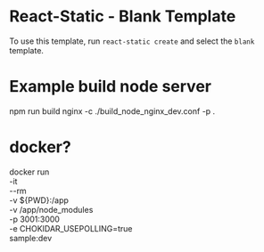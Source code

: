 # React-Static - Blank Template

To use this template, run `react-static create` and select the `blank` template.



# Example build node server

npm run build
nginx  -c ./build_node_nginx_dev.conf -p .



# docker?


docker run \
    -it \
    --rm \
    -v ${PWD}:/app \
    -v /app/node_modules \
    -p 3001:3000 \
    -e CHOKIDAR_USEPOLLING=true \
    sample:dev